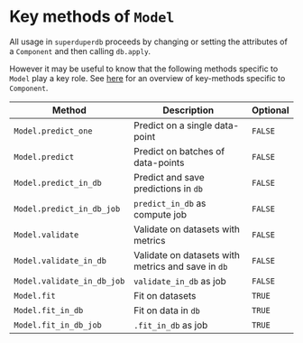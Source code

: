 # Key methods of `Model`

All usage in `superduperdb` proceeds by changing or setting the attributes of a `Component`
and then calling `db.apply`. 

However it may be useful to know that the following methods specific to `Model` play a key role.
See [here](../apply_api/overview#key-methods) for an overview of key-methods specific to `Component`.

| Method | Description | Optional |
| --- | --- | --- |
| `Model.predict_one` | Predict on a single data-point | `FALSE` | 
| `Model.predict` | Predict on batches of data-points | `FALSE` |
| `Model.predict_in_db` | Predict and save predictions in `db` | `FALSE` |
| `Model.predict_in_db_job` | `predict_in_db` as compute job | `FALSE` |
| `Model.validate` | Validate on datasets with metrics | `FALSE` |
| `Model.validate_in_db` | Validate on datasets with metrics and save in `db` | `FALSE` |
| `Model.validate_in_db_job` | `validate_in_db` as job | `FALSE` |
| `Model.fit` | Fit on datasets | `TRUE` |
| `Model.fit_in_db` | Fit on data in `db` | `TRUE` |
| `Model.fit_in_db_job` | `.fit_in_db` as job | `TRUE` |
